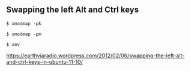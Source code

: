 Swapping the left Alt and Ctrl keys
-----------------------------------

```
$ xmodmap -pk
```

```
$ xmodmap -pm
```

```
$ xev
```

https://earthviaradio.wordpress.com/2012/02/06/swapping-the-left-alt-and-ctrl-keys-in-ubuntu-11-10/